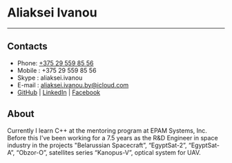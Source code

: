 # Aliaksei Ivanou
---
## Contacts
* Phone: [+375 29 559 85 56](tel:+375295598556)
* Mobile : +375 29 559 85 56
* Skype : aliaksei.ivanou
* E-mail : aliaksei.ivanou.by@icloud.com
* [GitHub](https://github.com/aliaksei-ivanou-by) | [LinkedIn](https://www.linkedin.com/in/aliaksei-ivanou-by/) | [Facebook](https://www.facebook.com/100009630485315)

## About
Currently I learn C++ at the mentoring program at EPAM Systems, Inc. Before this I've been working for a 7.5 years as the R&D Engineer in space industry in the projects "Belarussian Spacecraft”, “EgyptSat-2”, “EgyptSat-A”, “Obzor-O”, satellites series “Kanopus-V”, optical system for UAV.
